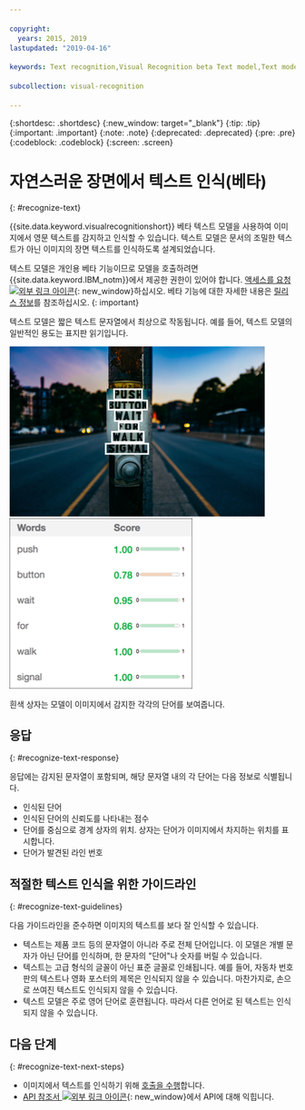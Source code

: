 ```yaml
---

copyright:
  years: 2015, 2019
lastupdated: "2019-04-16"

keywords: Text recognition,Visual Recognition beta Text model,Text model,recognize text

subcollection: visual-recognition

---
```


{:shortdesc: .shortdesc}
{:new_window: target="_blank"}
{:tip: .tip}
{:important: .important}
{:note: .note}
{:deprecated: .deprecated}
{:pre: .pre}
{:codeblock: .codeblock}
{:screen: .screen}

# 자연스러운 장면에서 텍스트 인식(베타)
{: #recognize-text}

{{site.data.keyword.visualrecognitionshort}} 베타 텍스트 모델을 사용하여 이미지에서 영문 텍스트를 감지하고 인식할 수 있습니다. 텍스트 모델은 문서의 조밀한 텍스트가 아닌 이미지의 장면 텍스트를 인식하도록 설계되었습니다. 

텍스트 모델은 개인용 베타 기능이므로 모델을 호출하려면 {{site.data.keyword.IBM_notm}}에서 제공한 권한이 있어야 합니다. [액세스를 요청 ![외부 링크 아이콘](../../icons/launch-glyph.svg "외부 링크 아이콘")](https://datasciencex.typeform.com/to/nU6efl){: new_window}하십시오. 베타 기능에 대한 자세한 내용은 [릴리스 정보](/docs/services/visual-recognition?topic=visual-recognition-release-notes#beta)를 참조하십시오.
{: important}

텍스트 모델은 짧은 텍스트 문자열에서 최상으로 작동됩니다. 예를 들어, 텍스트 모델의 일반적인 용도는 표지판 읽기입니다. 

![인식된 단어 주변에 경계 상자가 있는 도로 표지판. Unsplash에서 Annie Spratt가 찍은 사진](images/walk-signal-detection.png) ![도로 표지판 이미지에서 감지된 단어 및 신뢰도 점수](images/walk-signal-response.png)

흰색 상자는 모델이 이미지에서 감지한 각각의 단어를 보여줍니다. 

## 응답
{: #recognize-text-response}

응답에는 감지된 문자열이 포함되며, 해당 문자열 내의 각 단어는 다음 정보로 식별됩니다.

- 인식된 단어
- 인식된 단어의 신뢰도를 나타내는 점수
- 단어를 중심으로 경계 상자의 위치. 상자는 단어가 이미지에서 차지하는 위치를 표시합니다.
- 단어가 발견된 라인 번호

## 적절한 텍스트 인식을 위한 가이드라인
{: #recognize-text-guidelines}

다음 가이드라인을 준수하면 이미지의 텍스트를 보다 잘 인식할 수 있습니다.

- 텍스트는 제품 코드 등의 문자열이 아니라 주로 전체 단어입니다. 이 모델은 개별 문자가 아닌 단어를 인식하며, 한 문자의 "단어"나 숫자를 버릴 수 있습니다. 
- 텍스트는 고급 형식의 글꼴이 아닌 표준 글꼴로 인쇄됩니다. 예를 들어, 자동차 번호판의 텍스트나 영화 포스터의 제목은 인식되지 않을 수 있습니다. 마찬가지로, 손으로 쓰여진 텍스트도 인식되지 않을 수 있습니다.
- 텍스트 모델은 주로 영어 단어로 훈련됩니다. 따라서 다른 언어로 된 텍스트는 인식되지 않을 수 있습니다. 

## 다음 단계
{: #recognize-text-next-steps}

- 이미지에서 텍스트를 인식하기 위해 [호출을 수행](/docs/services/visual-recognition?topic=visual-recognition-tutorial-recognize-text#tutorial-recognize-text)합니다. 
- [API 참조서 ![외부 링크 아이콘](../../icons/launch-glyph.svg "외부 링크 아이콘")](https://{DomainName}/apidocs/visual-recognition/visual-recognition-v3-text){: new_window}에서 API에 대해 익힙니다. 
